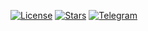[![License](https://img.shields.io/badge/license-MIT-green.svg)](https://github.com/rw-service-delivery/domain/blob/main/LICENSE)
[![Stars](https://img.shields.io/github/stars/rw-service-delivery)](https://github.com/rw-service-delivery)
[![Telegram](https://img.shields.io/badge/Telegram-join-active?logo=telegram)](https://t.me/+jS3pEA-iExI3N2M6)

